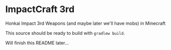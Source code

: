 # ImpactCraft 3rd
Honkai Impact 3rd Weapons (and maybe later we'll have mobs) in Minecraft



This source should be ready to build with ``gradlew build``.



Will finish this README later...
